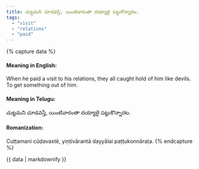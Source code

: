 ```yaml
---
title: చుట్టమని చూడవస్తే, యింటివారంతా దయ్యాలై పట్టుకొన్నారట.
tags:
  - "visit"
  - "relations"
  - "paid"
---
```


{% capture data %}
#### Meaning in English:
When he paid a visit to his relations, they all caught hold of him like devils.
To get something out of him.

#### Meaning in Telugu:
చుట్టమని చూడవస్తే, యింటివారంతా దయ్యాలై పట్టుకొన్నారట.

#### Romanization:
Cuṭṭamani cūḍavastē, yiṇṭivārantā dayyālai paṭṭukonnāraṭa.
{% endcapture %}

{{ data | markdownify }}

